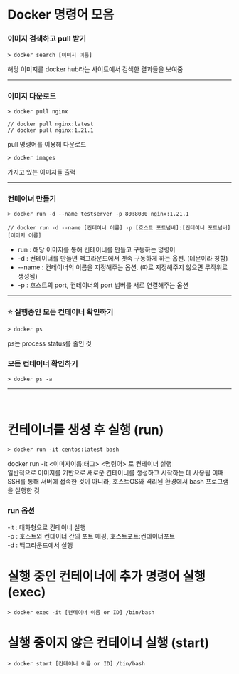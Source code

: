 # Docker 명령어 모음

### 이미지 검색하고 pull 받기

```
> docker search [이미지 이름]
```

해당 이미지를 docker hub라는 사이트에서 검색한 결과들을 보여줌

---

### 이미지 다운로드

```
> docker pull nginx

// docker pull nginx:latest
// docker pull nginx:1.21.1
```

pull 명령어를 이용해 다운로드

```
> docker images
```

가지고 있는 이미지들 출력

---

### 컨테이너 만들기

```
> docker run -d --name testserver -p 80:8080 nginx:1.21.1

// docker run -d --name [컨테이너 이름] -p [호스트 포트넘버]:[컨테이너 포트넘버] [이미지 이름]
```

- run : 해당 이미지를 통해 컨테이너를 만들고 구동하는 명령어
- -d : 컨테이너를 만들면 백그라운드에서 곗속 구동하게 하는 옵션. (데몬이라 칭함)
- --name : 컨테이너의 이름을 지정해주는 옵션. (따로 지정해주지 않으면 무작위로 생성됨)
- -p : 호스트의 port, 컨테이너의 port 넘버를 서로 연결해주는 옵션

---

### ⭐️ 실행중인 모든 컨테이너 확인하기

```
> docker ps
```

ps는 process status를 줄인 것

### 모든 컨테이너 확인하기

```
> docker ps -a
```
---
</br>

# 컨테이너를 생성 후 실행 (run)

```
> docker run -it centos:latest bash
```
docker run -it <이미지이름:태그> <명령어> 로 컨테이너 실행</br>
일반적으로 이미지를 기반으로 새로운 컨테이너를 생성하고 시작하는 데 사용됨
이때 SSH를 통해 서버에 접속한 것이 아니라, 호스트OS와 격리된 환경에서 bash 프로그램을 실행한 것</br>

### run 옵션

-it : 대화형으로 컨테이너 실행</br>
-p : 호스트와 컨테이너 간의 포트 매핑, 호스트포트:컨테이너포트</br>
-d : 백그라운드에서 실행


# 실행 중인 컨테이너에 추가 명령어 실행 (exec)

```
> docker exec -it [컨테이너 이름 or ID] /bin/bash
```

# 실행 중이지 않은 컨테이너 실행 (start)
```
> docker start [컨테이너 이름 or ID] /bin/bash
```
